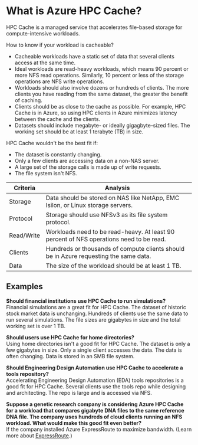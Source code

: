 # What is Azure HPC Cache?
HPC Cache is a managed service that accelerates file-based storage for compute-intensive workloads.

How to know if your workload is cacheable?
- Cacheable workloads have a static set of data that several clients access at the same time.
- Ideal workloads are read-heavy workloads, which means 90 percent or more NFS read operations. Similarly, 10 percent or less of the storage operations are NFS write operations.
- Workloads should also involve dozens or hundreds of clients. The more clients you have reading from the same dataset, the greater the benefit of caching.
- Clients should be as close to the cache as possible. For example, HPC Cache is in Azure, so using HPC clients in Azure minimizes latency between the cache and the clients.
- Datasets should include megabyte- or ideally gigagbyte-sized files. The working set should be at least 1 terabyte (TB) in size.

HPC Cache wouldn't be the best fit if:
- The dataset is constantly changing.
- Only a few clients are accessing data on a non-NAS server.
- A large set of the storage calls is made up of write requests.
- The file system isn't NFS.

|Criteria|Analysis|
|---|---|
|Storage|Data should be stored on NAS like NetApp, EMC Isilon, or Linux storage servers.|
|Protocol|Storage should use NFSv3 as its file system protocol.|
|Read/Write|Workloads need to be read-heavy. At least 90 percent of NFS operations need to be read.|
|Clients|Hundreds or thousands of compute clients should be in Azure requesting the same data.|
|Data|The size of the workload should be at least 1 TB.|

## Examples
**Should financial institutions use HPC Cache to run simulations?**  
Financial simulations are a great fit for HPC Cache. The dataset of historic stock market data is unchanging. Hundreds of clients use the same data to run several simulations. The file sizes are gigabytes in size and the total working set is over 1 TB.

**Should users use HPC Cache for home directories?**  
Using home directories isn't a good fit for HPC Cache. The dataset is only a few gigabytes in size. Only a single client accesses the data. The data is often changing. Data is stored in an SMB file system.

**Should Engineering Design Automation use HPC Cache to accelerate a tools repository?**  
Accelerating Engineering Design Automation (EDA) tools repositories is a good fit for HPC Cache. Several clients use the tools repo while designing and architecting. The repo is large and is accessed via NFS.

**Suppose a genetic research company is considering Azure HPC Cache for a workload that compares gigabyte DNA files to the same reference DNA file. The company uses hundreds of cloud clients running an NFS workload. What would make this good fit even better?**  
If the company installed Azure ExpressRoute to maximize bandwidth. (Learn more about [ExpressRoute](https://learn.microsoft.com/en-us/azure/expressroute/expressroute-introduction).)
